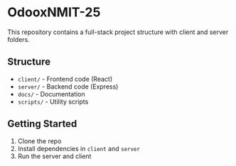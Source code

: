 # OdooxNMIT-25

This repository contains a full-stack project structure with client and server folders.

## Structure

- `client/` - Frontend code (React)
- `server/` - Backend code (Express)
- `docs/` - Documentation
- `scripts/` - Utility scripts

## Getting Started

1. Clone the repo
2. Install dependencies in `client` and `server`
3. Run the server and client
